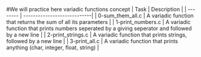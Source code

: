 #We will practice here variadic functions concept
| Task		| Description		|
| -------- | ----------------------------|
| 0-sum_them_all.c | A variadic function that returns the sum of all its parameters |
| 1-print_numbers.c | A variadic function that prints numbers seperated by a giving seperator and followed by a new line |
| 2-print_strings.c | A variadic function that prints strings, followed by a new line |
| 3-print_all.c | A variadic function that prints anything (char, integer, float, string) |
